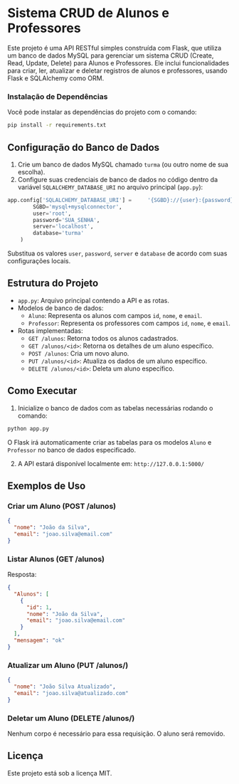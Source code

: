 
# Sistema CRUD de Alunos e Professores

Este projeto é uma API RESTful simples construída com Flask, que utiliza um banco de dados MySQL para gerenciar um sistema CRUD (Create, Read, Update, Delete) para Alunos e Professores. Ele inclui funcionalidades para criar, ler, atualizar e deletar registros de alunos e professores, usando Flask e SQLAlchemy como ORM.

### Instalação de Dependências

Você pode instalar as dependências do projeto com o comando:

```bash
pip install -r requirements.txt
```

## Configuração do Banco de Dados

1. Crie um banco de dados MySQL chamado `turma` (ou outro nome de sua escolha).
2. Configure suas credenciais de banco de dados no código dentro da variável `SQLALCHEMY_DATABASE_URI` no arquivo principal (`app.py`):

```python
app.config['SQLALCHEMY_DATABASE_URI'] =     '{SGBD}://{user}:{password}@{server}/{database}'.format(
        SGBD='mysql+mysqlconnector',
        user='root',
        password='SUA_SENHA',
        server='localhost',
        database='turma'
    )
```

Substitua os valores `user`, `password`, `server` e `database` de acordo com suas configurações locais.

## Estrutura do Projeto

- `app.py`: Arquivo principal contendo a API e as rotas.
- Modelos de banco de dados: 
  - `Aluno`: Representa os alunos com campos `id`, `nome`, e `email`.
  - `Professor`: Representa os professores com campos `id`, `nome`, e `email`.
- Rotas implementadas:
  - `GET /alunos`: Retorna todos os alunos cadastrados.
  - `GET /alunos/<id>`: Retorna os detalhes de um aluno específico.
  - `POST /alunos`: Cria um novo aluno.
  - `PUT /alunos/<id>`: Atualiza os dados de um aluno específico.
  - `DELETE /alunos/<id>`: Deleta um aluno específico.

## Como Executar

1. Inicialize o banco de dados com as tabelas necessárias rodando o comando:

```bash
python app.py
```

O Flask irá automaticamente criar as tabelas para os modelos `Aluno` e `Professor` no banco de dados especificado.

2. A API estará disponível localmente em: `http://127.0.0.1:5000/`

## Exemplos de Uso

### Criar um Aluno (POST /alunos)

```json
{
  "nome": "João da Silva",
  "email": "joao.silva@email.com"
}
```

### Listar Alunos (GET /alunos)

Resposta:

```json
{
  "Alunos": [
    {
      "id": 1,
      "nome": "João da Silva",
      "email": "joao.silva@email.com"
    }
  ],
  "mensagem": "ok"
}
```

### Atualizar um Aluno (PUT /alunos/<id>)

```json
{
  "nome": "João Silva Atualizado",
  "email": "joao.silva@atualizado.com"
}
```

### Deletar um Aluno (DELETE /alunos/<id>)

Nenhum corpo é necessário para essa requisição. O aluno será removido.

## Licença

Este projeto está sob a licença MIT.